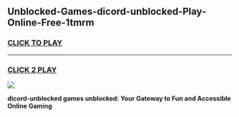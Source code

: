 
## Unblocked-Games-dicord-unblocked-Play-Online-Free-1tmrm
<h3>
<a href="https://premium76.site?title=dicord-unblocked&ref=26A">CLICK TO PLAY</a></h3>
<hr>

<h3>
<a href="https://premium76.site?title=dicord-unblocked&ref=26A">CLICK 2 PLAY</a>
  
</h3>

<a href="https://premium76.site?title=dicord-unblocked&ref=26A"><img src="https://clearcache.store/games.png"></a>


**dicord-unblocked games unblocked: Your Gateway to Fun and Accessible Online Gaming**
